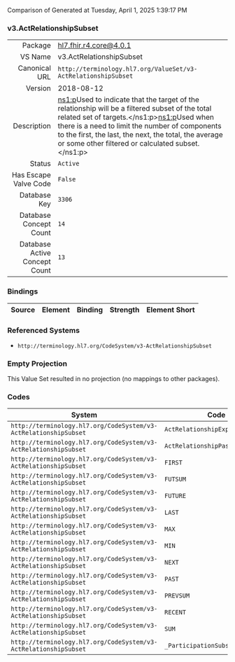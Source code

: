 Comparison of 
Generated at Tuesday, April 1, 2025 1:39:17 PM

### v3.ActRelationshipSubset

|      |     |
| ---: | --- |
| Package | hl7.fhir.r4.core@4.0.1 |
| VS Name | v3.ActRelationshipSubset |
| Canonical URL | `http://terminology.hl7.org/ValueSet/v3-ActRelationshipSubset` |
| Version | 2018-08-12 |
| Description | <ns1:p>Used to indicate that the target of the relationship will be a filtered subset of the total related set of targets.</ns1:p><ns1:p>Used when there is a need to limit the number of components to the first, the last, the next, the total, the average or some other filtered or calculated subset.</ns1:p> |
| Status | `Active` |
| Has Escape Valve Code | `False` |
| Database Key | `3306` |
| Database Concept Count | `14` |
| Database Active Concept Count | `13` |
### Bindings

| Source | Element | Binding | Strength | Element Short |
| ------ | ------- | ------- | -------- | ------------- |

### Referenced Systems

* `http://terminology.hl7.org/CodeSystem/v3-ActRelationshipSubset`
### Empty Projection

This Value Set resulted in no projection (no mappings to other packages).

### Codes

| System | Code | Display |
| ------ | ---- | ------- |
| `http://terminology.hl7.org/CodeSystem/v3-ActRelationshipSubset` | `ActRelationshipExpectedSubset` | ActRelationshipExpectedSubset |
| `http://terminology.hl7.org/CodeSystem/v3-ActRelationshipSubset` | `ActRelationshipPastSubset` | ActRelationshipPastSubset |
| `http://terminology.hl7.org/CodeSystem/v3-ActRelationshipSubset` | `FIRST` | first known |
| `http://terminology.hl7.org/CodeSystem/v3-ActRelationshipSubset` | `FUTSUM` | future summary |
| `http://terminology.hl7.org/CodeSystem/v3-ActRelationshipSubset` | `FUTURE` | expected future |
| `http://terminology.hl7.org/CodeSystem/v3-ActRelationshipSubset` | `LAST` | expected last |
| `http://terminology.hl7.org/CodeSystem/v3-ActRelationshipSubset` | `MAX` | maximum |
| `http://terminology.hl7.org/CodeSystem/v3-ActRelationshipSubset` | `MIN` | minimum |
| `http://terminology.hl7.org/CodeSystem/v3-ActRelationshipSubset` | `NEXT` | expected next |
| `http://terminology.hl7.org/CodeSystem/v3-ActRelationshipSubset` | `PAST` | previous |
| `http://terminology.hl7.org/CodeSystem/v3-ActRelationshipSubset` | `PREVSUM` | previous summary |
| `http://terminology.hl7.org/CodeSystem/v3-ActRelationshipSubset` | `RECENT` | most recent |
| `http://terminology.hl7.org/CodeSystem/v3-ActRelationshipSubset` | `SUM` | summary |
| `http://terminology.hl7.org/CodeSystem/v3-ActRelationshipSubset` | `_ParticipationSubset` | ParticipationSubset |
